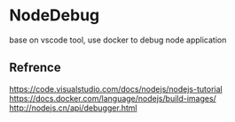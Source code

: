 # NodeDebug

base on vscode tool, use docker to debug node application

## Refrence

<https://code.visualstudio.com/docs/nodejs/nodejs-tutorial>
<https://docs.docker.com/language/nodejs/build-images/>
<http://nodejs.cn/api/debugger.html>
